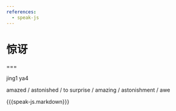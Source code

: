 ```yaml
---
references:
  - speak-js
---
```


# 惊讶

===

jing1 ya4

amazed / astonished / to surprise / amazing / astonishment / awe

{{{speak-js.markdown}}}
